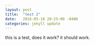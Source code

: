 ```yaml
---
layout: post
title:  "test 2"
date:   2016-05-18 20:25:00 -0400
categories: jekyll update
---
```

this is a test, does it work?
it should work.
